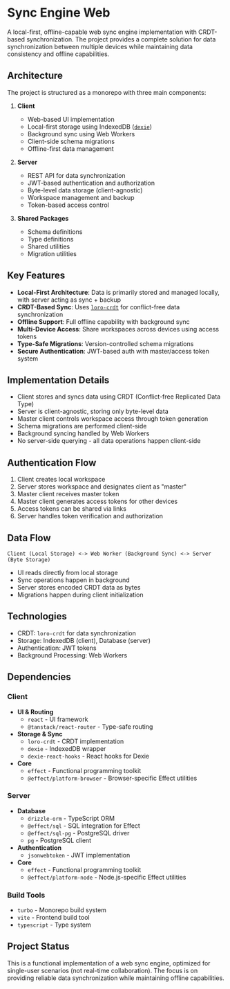 # Sync Engine Web

A local-first, offline-capable web sync engine implementation with CRDT-based synchronization. The project provides a complete solution for data synchronization between multiple devices while maintaining data consistency and offline capabilities.

## Architecture

The project is structured as a monorepo with three main components:

1. **Client**
   - Web-based UI implementation
   - Local-first storage using IndexedDB ([`dexie`](https://dexie.org/))
   - Background sync using Web Workers
   - Client-side schema migrations
   - Offline-first data management

2. **Server**
   - REST API for data synchronization
   - JWT-based authentication and authorization
   - Byte-level data storage (client-agnostic)
   - Workspace management and backup
   - Token-based access control

3. **Shared Packages**
   - Schema definitions
   - Type definitions
   - Shared utilities
   - Migration utilities

## Key Features

- **Local-First Architecture**: Data is primarily stored and managed locally, with server acting as sync + backup
- **CRDT-Based Sync**: Uses [`loro-crdt`](https://loro.dev/) for conflict-free data synchronization
- **Offline Support**: Full offline capability with background sync
- **Multi-Device Access**: Share workspaces across devices using access tokens
- **Type-Safe Migrations**: Version-controlled schema migrations
- **Secure Authentication**: JWT-based auth with master/access token system

## Implementation Details

- Client stores and syncs data using CRDT (Conflict-free Replicated Data Type)
- Server is client-agnostic, storing only byte-level data
- Master client controls workspace access through token generation
- Schema migrations are performed client-side
- Background syncing handled by Web Workers
- No server-side querying - all data operations happen client-side

## Authentication Flow

1. Client creates local workspace
2. Server stores workspace and designates client as "master"
3. Master client receives master token
4. Master client generates access tokens for other devices
5. Access tokens can be shared via links
6. Server handles token verification and authorization

## Data Flow

```
Client (Local Storage) <-> Web Worker (Background Sync) <-> Server (Byte Storage)
```

- UI reads directly from local storage
- Sync operations happen in background
- Server stores encoded CRDT data as bytes
- Migrations happen during client initialization

## Technologies

- CRDT: `loro-crdt` for data synchronization
- Storage: IndexedDB (client), Database (server)
- Authentication: JWT tokens
- Background Processing: Web Workers

## Dependencies

### Client
- **UI & Routing**
  - `react` - UI framework
  - `@tanstack/react-router` - Type-safe routing
- **Storage & Sync**
  - `loro-crdt` - CRDT implementation
  - `dexie` - IndexedDB wrapper
  - `dexie-react-hooks` - React hooks for Dexie
- **Core**
  - `effect` - Functional programming toolkit
  - `@effect/platform-browser` - Browser-specific Effect utilities

### Server
- **Database**
  - `drizzle-orm` - TypeScript ORM
  - `@effect/sql` - SQL integration for Effect
  - `@effect/sql-pg` - PostgreSQL driver
  - `pg` - PostgreSQL client
- **Authentication**
  - `jsonwebtoken` - JWT implementation
- **Core**
  - `effect` - Functional programming toolkit
  - `@effect/platform-node` - Node.js-specific Effect utilities

### Build Tools
- `turbo` - Monorepo build system
- `vite` - Frontend build tool
- `typescript` - Type system

## Project Status

This is a functional implementation of a web sync engine, optimized for single-user scenarios (not real-time collaboration). The focus is on providing reliable data synchronization while maintaining offline capabilities.
